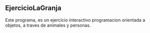 ## EjercicioLaGranja

Este programa, es un ejercicio interactivo programacion orientada a objetos, a traves de animales y personas.
